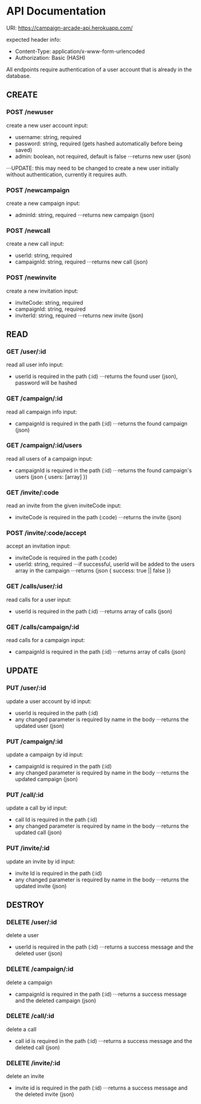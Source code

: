# API Documentation #

URI:  https://campaign-arcade-api.herokuapp.com/

expected header info:
- Content-Type: application/x-www-form-urlencoded
- Authorization: Basic (HASH)

All endpoints require authentication of a user account that is already in the database.  

## CREATE ##

### POST /newuser ###
create a new user account
input:
- username: string, required
- password: string, required (gets hashed automatically before being saved)
- admin: boolean, not required, default is false
⋅⋅⋅returns new user (json)

⋅⋅⋅UPDATE:  this may need to be changed to create a new user initially without authentication, currently it requires auth.

### POST /newcampaign ###
create a new campaign
input:
- adminId: string, required
⋅⋅⋅returns new campaign (json)

### POST /newcall ###
create a new call
input:
- userId: string, required
- campaignId: string, required
⋅⋅⋅returns new call (json)

### POST /newinvite ###
create a new invitation
input:
- inviteCode: string, required
- campaignId: string, required
- inviterId: string, required
⋅⋅⋅returns new invite (json)

## READ ##

### GET /user/:id ###
read all user info
input:
- userId is required in the path (:id)
⋅⋅⋅returns the found user (json), password will be hashed

### GET /campaign/:id ###
read all campaign info
input:
- campaignId is required in the path (:id)
⋅⋅⋅returns the found campaign (json)

### GET /campaign/:id/users ###
read all users of a campaign
input:
- campaignId is required in the path (:id)
⋅⋅⋅returns the found campaign's users (json { users: [array] })

### GET /invite/:code ###
read an invite from the given inviteCode
input:
- inviteCode is required in the path (:code)
⋅⋅⋅returns the invite (json)

### POST /invite/:code/accept ###
accept an invitation
input:
- inviteCode is required in the path (:code)
- userId: string, required
⋅⋅⋅if successful, userId will be added to the users array in the campaign
⋅⋅⋅returns (json { success: true || false })

### GET /calls/user/:id ###
read calls for a user
input:
- userId is required in the path (:id)
⋅⋅⋅returns array of calls (json)

### GET /calls/campaign/:id ###
read calls for a campaign
input:
- campaignId is required in the path (:id)
⋅⋅⋅returns array of calls (json)

## UPDATE ##

### PUT /user/:id ###
update a user account by id
input:
- userId is required in the path (:id)
- any changed parameter is required by name in the body
⋅⋅⋅returns the updated user (json)

### PUT /campaign/:id ###
update a campaign by id
input:
- campaignId is required in the path (:id)
- any changed parameter is required by name in the body
⋅⋅⋅returns the updated campaign (json)

### PUT /call/:id ###
update a call by id
input:
- call Id is required in the path (:id)
- any changed parameter is required by name in the body
⋅⋅⋅returns the updated call (json)

### PUT /invite/:id ###
update an invite by id
input:
- invite Id is required in the path (:id)
- any changed parameter is required by name in the body
⋅⋅⋅returns the updated invite (json)

## DESTROY ##

### DELETE /user/:id ###
delete a user
- userId is required in the path (:id)
⋅⋅⋅returns a success message and the deleted user (json)

### DELETE /campaign/:id ###
delete a campaign
- campaignId is required in the path (:id)
⋅⋅⋅returns a success message and the deleted campaign (json)

### DELETE /call/:id ###
delete a call
- call id is required in the path (:id)
⋅⋅⋅returns a success message and the deleted call (json)

### DELETE /invite/:id ###
delete an invite
- invite id is required in the path (:id)
⋅⋅⋅returns a success message and the deleted invite (json)
